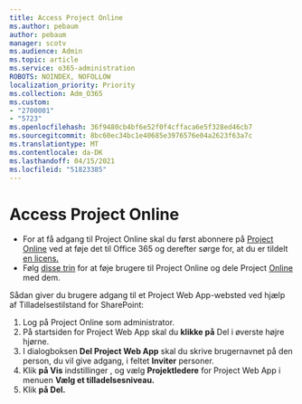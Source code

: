 ```yaml
---
title: Access Project Online
ms.author: pebaum
author: pebaum
manager: scotv
ms.audience: Admin
ms.topic: article
ms.service: o365-administration
ROBOTS: NOINDEX, NOFOLLOW
localization_priority: Priority
ms.collection: Adm_O365
ms.custom:
- "2700001"
- "5723"
ms.openlocfilehash: 36f9480cb4bf6e52f0f4cffaca6e5f328ed46cb7
ms.sourcegitcommit: 8bc60ec34bc1e40685e3976576e04a2623f63a7c
ms.translationtype: MT
ms.contentlocale: da-DK
ms.lasthandoff: 04/15/2021
ms.locfileid: "51823385"
---
```

# <a name="access-project-online"></a>Access Project Online

- For at få adgang til Project Online skal du først abonnere på [Project Online](https://docs.microsoft.com/ProjectOnline/get-started-with-project-online) ved at føje det til Office 365 og derefter sørge for, at du er tildelt [en licens.](https://docs.microsoft.com/ProjectOnline/step-1-sign-up-for-project-online#next-make-sure-you-can-get-in)
- Følg [disse trin](https://docs.microsoft.com/ProjectOnline/step-2-add-people-to-project-online) for at føje brugere til Project Online og dele Project [Online](https://docs.microsoft.com/ProjectOnline/step-2-add-people-to-project-online#4-finally-share-project-online-with-the-people-you-added) med dem.

Sådan giver du brugere adgang til et Project Web App-websted ved hjælp af Tilladelsestilstand for SharePoint:

1. Log på Project Online som administrator.
2. På startsiden for Project Web App skal du **klikke på** Del i øverste højre hjørne.
3. I dialogboksen **Del Project Web App** skal du skrive brugernavnet på den person, du vil give adgang, i feltet **Inviter** personer.
4. Klik **på Vis** indstillinger , og vælg **Projektledere** for Project Web App i menuen **Vælg et tilladelsesniveau.**
5. Klik **på Del.**
